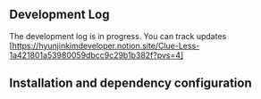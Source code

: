 ## Development Log
The development log is in progress. You can track updates [https://hyunjinkimdeveloper.notion.site/Clue-Less-1a421801a53980059dbcc9c29b1b382f?pvs=4]

## Installation and dependency configuration
